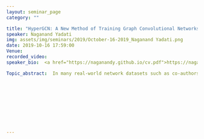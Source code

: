 ```yaml
---
layout: seminar_page
category: ""

title: "HyperGCN: A New Method of Training Graph Convolutional Networks on Hypergraphs"
speaker: Naganand Yadati
img: assets/img/seminars/2019/October-16-2019_Naganand Yadati.png
date: 2019-10-16 17:59:00 
Venue:
recorded_video: 
speaker_bio:  <a href="https://naganandy.github.io/cv.pdf">https://naganandy.github.io/cv.pdf</a>

Topic_abstract:  In many real-world network datasets such as co-authorship, co-citation, email communication, etc., relationships are complex and go beyond pairwise. Hypergraphs provide a flexible and natural modeling tool to model such complex relationships. The obvious existence of such complex relationships in many real-world networks naturaly motivates the problem of learning with hypergraphs. A popular learning paradigm is hypergraph-based semi-supervised learning (SSL) where the goal is to assign labels to initially unlabeled vertices in a hypergraph. Motivated by the fact that a graph convolutional network (GCN) has been effective for graph-based SSL, we propose HyperGCN, a novel GCN for SSL on attributed hypergraphs. Additionally, we show how HyperGCN can be used as a learning-based approach for combinatorial optimisation on NP-hard hypergraph problems. We demonstrate HyperGCN’s effectiveness through detailed experimentation on real-world hypergraphs.










---
```



